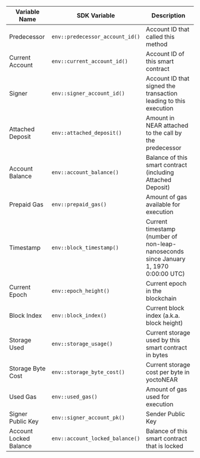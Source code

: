 <TableRs>

| Variable Name          | SDK Variable                    | Description                                                            |
| ---------------------- | ------------------------------- | ---------------------------------------------------------------------- |
| Predecessor            | `env::predecessor_account_id()` | Account ID that called this method                                     |
| Current Account        | `env::current_account_id()`     | Account ID of this smart contract                                      |
| Signer                 | `env::signer_account_id()`      | Account ID that signed the transaction leading to this execution |
| Attached Deposit       | `env::attached_deposit()`       | Amount in NEAR attached to the call by the predecessor                                    |
| Account Balance        | `env::account_balance()`        | Balance of this smart contract (including Attached Deposit)            |
| Prepaid Gas            | `env::prepaid_gas()`            | Amount of gas available for execution                                  |
| Timestamp              | `env::block_timestamp()`        | Current timestamp (number of non-leap-nanoseconds since January 1, 1970 0:00:00 UTC)|
| Current Epoch          | `env::epoch_height()`           | Current epoch in the blockchain                                        |
| Block Index            | `env::block_index()`            | Current block index (a.k.a. block height)                              |
| Storage Used           | `env::storage_usage()`          | Current storage used by this smart contract in bytes                            |
| Storage Byte Cost      | `env::storage_byte_cost()`      | Current storage cost per byte in yoctoNEAR                       |
| Used Gas               | `env::used_gas()`               | Amount of gas used for execution                                       |
| Signer Public Key      | `env::signer_account_pk()`      | Sender Public Key                                                      |
| Account Locked Balance | `env::account_locked_balance()` | Balance of this smart contract that is locked                          |

</TableRs>